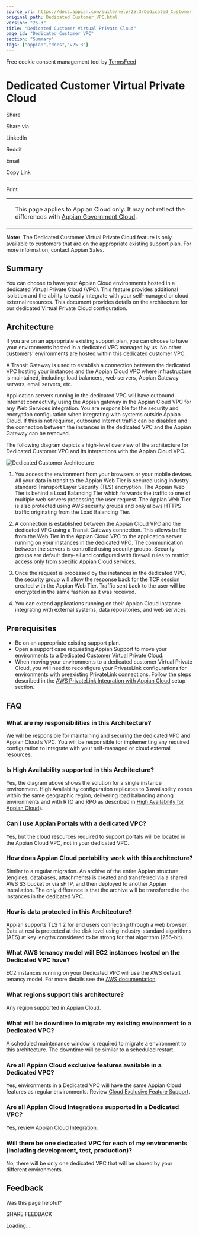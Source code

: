 ```yaml
---
source_url: https://docs.appian.com/suite/help/25.3/Dedicated_Customer_VPC.html
original_path: Dedicated_Customer_VPC.html
version: "25.3"
title: "Dedicated Customer Virtual Private Cloud"
page_id: "Dedicated_Customer_VPC"
section: "Summary"
tags: ["appian","docs","v25.3"]
---
```



Free cookie consent management tool by [TermsFeed](https://www.termsfeed.com/)

# Dedicated Customer Virtual Private Cloud

Share

Share via

LinkedIn

Reddit

Email

Copy Link

* * *

Print

<table><tbody><tr><td><i class="bi bi-clouds" aria-hidden="true"></i></td><td><p>This page applies to Appian Cloud only. It may not reflect the differences with <a href="/suite/help/25.3/appian-government-cloud-overview.html">Appian Government Cloud</a>.</p></td></tr></tbody></table>

**Note:**  The Dedicated Customer Virtual Private Cloud feature is only available to customers that are on the appropriate existing support plan. For more information, contact Appian Sales.

## Summary

You can choose to have your Appian Cloud environments hosted in a dedicated Virtual Private Cloud (VPC). This feature provides additional isolation and the ability to easily integrate with your self-managed or cloud external resources. This document provides details on the architecture for our dedicated Virtual Private Cloud configuration.

## Architecture

If you are on an appropriate existing support plan, you can choose to have your environments hosted in a dedicated VPC managed by us. No other customers' environments are hosted within this dedicated customer VPC.

A Transit Gateway is used to establish a connection between the dedicated VPC hosting your instances and the Appian Cloud VPC where infrastructure is maintained, including: load balancers, web servers, Appian Gateway servers, email servers, etc.

Application servers running in the dedicated VPC will have outbound Internet connectivity using the Appian gateway in the Appian Cloud VPC for any Web Services integration. You are responsible for the security and encryption configuration when integrating with systems outside Appian Cloud. If this is not required, outbound Internet traffic can be disabled and the connection between the instances in the dedicated VPC and the Appian Gateway can be removed.

The following diagram depicts a high-level overview of the architecture for Dedicated Customer VPC and its interactions with the Appian Cloud VPC.

![Dedicated Customer Architecture](images/dvpc-arch.png)

1.  You access the environment from your browsers or your mobile devices. All your data in transit to the Appian Web Tier is secured using industry-standard Transport Layer Security (TLS) encryption. The Appian Web Tier is behind a Load Balancing Tier which forwards the traffic to one of multiple web servers processing the user request. The Appian Web Tier is also protected using AWS security groups and only allows HTTPS traffic originating from the Load Balancing Tier.

2.  A connection is established between the Appian Cloud VPC and the dedicated VPC using a Transit Gateway connection. This allows traffic from the Web Tier in the Appian Cloud VPC to the application server running on your instances in the dedicated VPC. The communication between the servers is controlled using security groups. Security groups are default deny-all and configured with firewall rules to restrict access only from specific Appian Cloud services.

3.  Once the request is processed by the instances in the dedicated VPC, the security group will allow the response back for the TCP session created with the Appian Web Tier. Traffic sent back to the user will be encrypted in the same fashion as it was received.

4.  You can extend applications running on their Appian Cloud instance integrating with external systems, data repositories, and web services.

## Prerequisites

-   Be on an appropriate existing support plan.
-   Open a support case requesting Appian Support to move your environments to a Dedicated Customer Virtual Private Cloud.
-   When moving your environments to a dedicated customer Virtual Private Cloud, you will need to reconfigure your PrivateLink configurations for environments with preexisting PrivateLink connections. Follow the steps described in the [AWS PrivateLink Integration with Appian Cloud](Access_Customer_VPC_using_AWS_PrivateLink.html#setup) setup section.

## FAQ

### What are my responsibilities in this Architecture?

We will be responsible for maintaining and securing the dedicated VPC and Appian Cloud’s VPC. You will be responsible for implementing any required configuration to integrate with your self-managed or cloud external resources.

### Is High Availability supported in this Architecture?

Yes, the diagram above shows the solution for a single instance environment. High Availability configuration replicates to 3 availability zones within the same geographic region, delivering load balancing among environments and with RTO and RPO as described in [High Availability for Appian Cloud](High_Availability_for_Appian_Cloud.html)).

### Can I use Appian Portals with a dedicated VPC?

Yes, but the cloud resources required to support portals will be located in the Appian Cloud VPC, not in your dedicated VPC.

### How does Appian Cloud portability work with this architecture?

Similar to a regular migration. An archive of the entire Appian structure (engines, databases, attachments) is created and transferred via a shared AWS S3 bucket or via sFTP, and then deployed to another Appian installation. The only difference is that the archive will be transferred to the instances in the dedicated VPC.

### How is data protected in this Architecture?

Appian supports TLS 1.2 for end users connecting through a web browser. Data at rest is protected at the disk level using industry-standard algorithms (AES) at key lengths considered to be strong for that algorithm (256-bit).

### What AWS tenancy model will EC2 instances hosted on the Dedicated VPC have?

EC2 instances running on your Dedicated VPC will use the AWS default tenancy model. For more details see the [AWS documentation](https://docs.aws.amazon.com/AWSEC2/latest/UserGuide/dedicated-instance.html).

### What regions support this architecture?

Any region supported in Appian Cloud.

### What will be downtime to migrate my existing environment to a Dedicated VPC?

A scheduled maintenance window is required to migrate a environment to this architecture. The downtime will be similar to a scheduled restart.

### Are all Appian Cloud exclusive features available in a Dedicated VPC?

Yes, environments in a Dedicated VPC will have the same Appian Cloud features as regular environments. Review [Cloud Exclusive Feature Support](https://docs.appian.com/suite/help/latest/Appian_Cloud_Availability.html#cloud-exclusive-feature-support).

### Are all Appian Cloud Integrations supported in a Dedicated VPC?

Yes, review [Appian Cloud Integration](https://docs.appian.com/suite/help/latest/Appian_Cloud_Integration.html).

### Will there be one dedicated VPC for each of my environments (including development, test, production)?

No, there will be only one dedicated VPC that will be shared by your different environments.

## Feedback

Was this page helpful?

SHARE FEEDBACK

Loading...